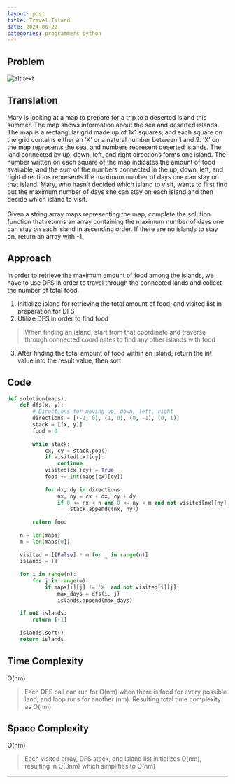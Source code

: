 ```yaml
---
layout: post
title: Travel Island
date: 2024-06-22
categories: programmers python
---
```


## Problem
![alt text](/blog/public/img/TravelIsland.png)

## Translation
Mary is looking at a map to prepare for a trip to a deserted island this summer. The map shows information about the sea and deserted islands. The map is a rectangular grid made up of 1x1 squares, and each square on the grid contains either an ‘X’ or a natural number between 1 and 9. ‘X’ on the map represents the sea, and numbers represent deserted islands. The land connected by up, down, left, and right directions forms one island. The number written on each square of the map indicates the amount of food available, and the sum of the numbers connected in the up, down, left, and right directions represents the maximum number of days one can stay on that island. Mary, who hasn’t decided which island to visit, wants to first find out the maximum number of days she can stay on each island and then decide which island to visit.  
<br>
Given a string array maps representing the map, complete the solution function that returns an array containing the maximum number of days one can stay on each island in ascending order. If there are no islands to stay on, return an array with -1.

## Approach
In order to retrieve the maximum amount of food among the islands, we have to use DFS in order to travel through the connected lands and collect the number of total food.

1. Initialize island for retrieving the total amount of food, and visited list in preparation for DFS
2. Utilize DFS in order to find food
>  When finding an island, start from that coordinate and traverse through connected coordinates to find any other islands with food

3. After finding the total amount of food within an island, return the int value into the result value, then sort

## Code

```python
def solution(maps):
    def dfs(x, y):
        # Directions for moving up, down, left, right
        directions = [(-1, 0), (1, 0), (0, -1), (0, 1)]
        stack = [(x, y)]
        food = 0
        
        while stack:
            cx, cy = stack.pop()
            if visited[cx][cy]:
                continue
            visited[cx][cy] = True
            food += int(maps[cx][cy])
            
            for dx, dy in directions:
                nx, ny = cx + dx, cy + dy
                if 0 <= nx < n and 0 <= ny < m and not visited[nx][ny] and maps[nx][ny] != 'X':
                    stack.append((nx, ny))
        
        return food
    
    n = len(maps)
    m = len(maps[0])
    
    visited = [[False] * m for _ in range(n)]
    islands = []
    
    for i in range(n):
        for j in range(m):
            if maps[i][j] != 'X' and not visited[i][j]:
                max_days = dfs(i, j)
                islands.append(max_days)
    
    if not islands:
        return [-1]
    
    islands.sort()
    return islands
```
## Time Complexity
O(nm)
> Each DFS call can run for O(nm) when there is food for every possible land, and loop runs for another (nm). Resulting total time complexity as O(nm)

## Space Complexity
O(nm)
> Each visited array, DFS stack, and island list initializes O(nm), resulting in O(3nm) which simplifies to O(nm)

---
